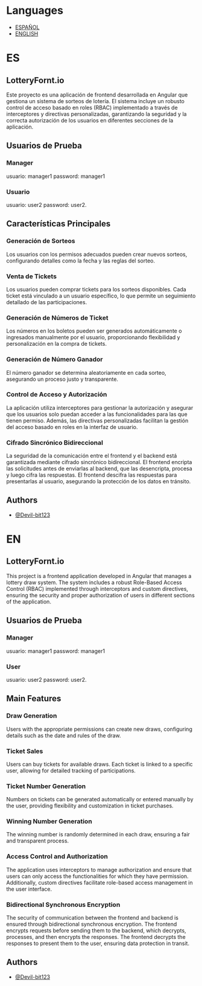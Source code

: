# Languages
- [ESPAÑOL](#es)
- [ENGLISH](#en)

# ES
## LotteryFornt.io
Este proyecto es una aplicación de frontend desarrollada en Angular que gestiona un sistema de sorteos de lotería. El sistema incluye un robusto control de acceso basado en roles (RBAC) implementado a través de interceptores y directivas personalizadas, garantizando la seguridad y la correcta autorización de los usuarios en diferentes secciones de la aplicación.

## Usuarios de Prueba
### Manager
usuario: manager1
password: manager1

### Usuario
usuario: user2
password: user2.

## Características Principales

### Generación de Sorteos
Los usuarios con los permisos adecuados pueden crear nuevos sorteos, configurando detalles como la fecha y las reglas del sorteo.

### Venta de Tickets
Los usuarios pueden comprar tickets para los sorteos disponibles. Cada ticket está vinculado a un usuario específico, lo que permite un seguimiento detallado de las participaciones.

### Generación de Números de Ticket
Los números en los boletos pueden ser generados automáticamente o ingresados manualmente por el usuario, proporcionando flexibilidad y personalización en la compra de tickets.

### Generación de Número Ganador
El número ganador se determina aleatoriamente en cada sorteo, asegurando un proceso justo y transparente.

### Control de Acceso y Autorización
La aplicación utiliza interceptores para gestionar la autorización y asegurar que los usuarios solo puedan acceder a las funcionalidades para las que tienen permiso. Además, las directivas personalizadas facilitan la gestión del acceso basado en roles en la interfaz de usuario.

### Cifrado Sincrónico Bidireccional
La seguridad de la comunicación entre el frontend y el backend está garantizada mediante cifrado sincrónico bidireccional. El frontend encripta las solicitudes antes de enviarlas al backend, que las desencripta, procesa y luego cifra las respuestas. El frontend descifra las respuestas para presentarlas al usuario, asegurando la protección de los datos en tránsito.

## Authors

- [@Devil-bit123](https://github.com/Devil-bit123)

# EN
## LotteryFornt.io
This project is a frontend application developed in Angular that manages a lottery draw system. The system includes a robust Role-Based Access Control (RBAC) implemented through interceptors and custom directives, ensuring the security and proper authorization of users in different sections of the application.

## Usuarios de Prueba
### Manager
usuario: manager1
password: manager1

### User
usuario: user2
password: user2.

## Main Features

### Draw Generation
Users with the appropriate permissions can create new draws, configuring details such as the date and rules of the draw.

### Ticket Sales
Users can buy tickets for available draws. Each ticket is linked to a specific user, allowing for detailed tracking of participations.

### Ticket Number Generation
Numbers on tickets can be generated automatically or entered manually by the user, providing flexibility and customization in ticket purchases.

### Winning Number Generation
The winning number is randomly determined in each draw, ensuring a fair and transparent process.

### Access Control and Authorization
The application uses interceptors to manage authorization and ensure that users can only access the functionalities for which they have permission. Additionally, custom directives facilitate role-based access management in the user interface.

### Bidirectional Synchronous Encryption
The security of communication between the frontend and backend is ensured through bidirectional synchronous encryption. The frontend encrypts requests before sending them to the backend, which decrypts, processes, and then encrypts the responses. The frontend decrypts the responses to present them to the user, ensuring data protection in transit.

## Authors

- [@Devil-bit123](https://github.com/Devil-bit123)
